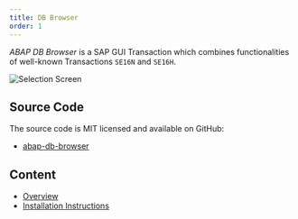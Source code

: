 ```yaml
---
title: DB Browser
order: 1
---
```


*ABAP DB Browser* is a SAP GUI Transaction which combines functionalities of well-known Transactions `SE16N` and `SE16H`.

![Selection Screen](./img/selection-screen2.png)

## Source Code

The source code is MIT licensed and available on GitHub:

- [abap-db-browser](https://github.com/DevEpos/abap-db-browser)

## Content

- [Overview](overview.md)
- [Installation Instructions](installation.md)
